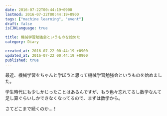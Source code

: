 ```yaml
---
date: 2016-07-22T00:44:19+0900
lastmod: 2016-07-22T00:44:19+0900
tags: ["machine learning", "event"]
draft: false
isCJKLanguage: true

title: 機械学習勉強会というものを始めた
category: Diary

created_at: 2016-07-22 00:44:19 +0900
updated_at: 2016-07-22 00:44:19 +0900
published: true
---
```


最近、機械学習をちゃんと学ぼうと思って機械学習勉強会というものを始めました。

学生時代にも少しかじったことはあるんですが、もう色々忘れてるし数学なんて足し算ぐらいしかできなくなってるので、まずは数学から。

さてどこまで続くのか…！
